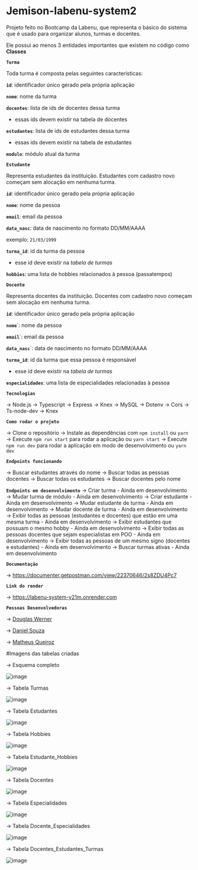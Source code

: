 # Jemison-labenu-system2

Projeto feito no Bootcamp da Labenu, que representa o básico do sistema que é usado para organizar alunos, turmas e docentes.

Ele possui ao menos 3 entidades importantes que existem no código como **Classes**

**`Turma`**

Toda turma é composta pelas seguintes características:

**`id`**: identificador único gerado pela própria aplicação

**`nome`**: nome da turma

**`docentes`**: lista de ids de docentes dessa turma

- essas ids devem existir na tabela de docentes

**`estudantes`**: lista de ids de estudantes dessa turma

- essas ids devem existir na tabela de estudantes

**`modulo`**: módulo atual da turma


**`Estudante`**

Representa estudantes da instituição. Estudantes com cadastro novo começam sem alocação em nenhuma turma.

**`id`**: identificador único gerado pela própria aplicação

**`nome`**: nome da pessoa

**`email`**: email da pessoa

**`data_nasc`**: data de nascimento no formato DD/MM/AAAA

exemplo: `21/03/1999`

**`turma_id`**: id da turma da pessoa

- esse id deve existir na *tabela de turmas*

**`hobbies`**: uma lista de hobbies relacionados à pessoa (passatempos)



**`Docente`**

Representa docentes da instituição. Docentes com cadastro novo começam sem alocação em nenhuma turma.

**`id`**: identificador único gerado pela própria aplicação

**`nome`**`: nome da pessoa

**`email`**`: email da pessoa

**`data_nasc`**`: data de nascimento no formato DD/MM/AAAA

**`turma_id`**: id da turma que essa pessoa é responsável

- esse id deve existir na *tabela de turmas*

**`especialidades`**: uma lista de especialidades relacionadas à pessoa


**`Tecnologias`**

→ Node.js
→ Typescript
→ Express
→ Knex
→ MySQL
→ Dotenv
→ Cors
→ Ts-node-dev
→ Knex



**`Como rodar o projeto`**

→ Clone o repositório
→ Instale as dependências com `npm install` ou `yarn`
→ Execute `npm run start` para rodar a aplicação ou `yarn start`
→ Execute `npm run dev` para rodar a aplicação em modo de desenvolvimento ou `yarn dev`


**`Endpoints funcionando`**

→ Buscar estudantes através do nome
→ Buscar todas as pessoas docentes
→ Buscar todas os estudantes
→ Buscar docentes pelo nome

**`Endpoints em desenvolvimento`**
→ Criar turma - Ainda em desenvolvimento
→ Mudar turma de módulo - Ainda em desenvolvimento
→ Criar estudante - Ainda em desenvolvimento
→ Mudar estudante de turma - Ainda em desenvolvimento
→ Mudar docente de turma - Ainda em desenvolvimento
→ Exibir todas as pessoas (estudantes e docentes) que estão em uma mesma turma - Ainda em desenvolvimento
→ Exibir estudantes que possuam o mesmo hobby - Ainda em desenvolvimento
→ Exibir todas as pessoas docentes que sejam especialistas em POO - Ainda em desenvolvimento
→ Exibir todas as pessoas de um mesmo signo (docentes e estudantes) - Ainda em desenvolvimento
→ Buscar turmas ativas - Ainda em desenvolvimento

**`Documentação`**

→ https://documenter.getpostman.com/view/22370646/2s8ZDU4Pc7

**`Link do render`**

→ https://labenu-system-y21m.onrender.com


**`Pessoas Desenvolvedoras`**

→ [Douglas Werner](https://github.com/DouglasWerner)

→ [Daniel Souza](https://github.com/DanielSiilva)

→ [Matheus Queiroz](https://github.com/matheusqueirozds)

#Imagens das tabelas criadas

-> Esquema completo

![image](https://user-images.githubusercontent.com/97309506/213597127-6d7767a8-3ae7-4520-9f80-f8aaf9accedb.png)

-> Tabela Turmas

![image](https://user-images.githubusercontent.com/97309506/213870336-bc0e234c-005e-471f-a6da-f0a9110f0efb.png)

-> Tabela Estudantes

![image](https://user-images.githubusercontent.com/97309506/213870397-9bbac4d5-df3b-49e6-a2c5-88498e66ce81.png)

-> Tabela Hobbies

![image](https://user-images.githubusercontent.com/97309506/213870470-38da6dbe-bc2d-43c5-b456-c64ec1770a1b.png)

-> Tabela Estudante_Hobbies 

![image](https://user-images.githubusercontent.com/97309506/213870517-3766ae77-9521-4080-8a09-340bb13638d1.png)

-> Tabela Docentes

![image](https://user-images.githubusercontent.com/97309506/213870792-a5cadba0-cb4b-49d4-b66b-3a85c27818ff.png)

-> Tabela Especialidades

![image](https://user-images.githubusercontent.com/97309506/213870850-7bc1f1b3-5c5f-42bc-8d94-c51eff7c3f65.png)

-> Tabela Docente_Especialidades

![image](https://user-images.githubusercontent.com/97309506/213870894-705881a4-f68a-4f26-8806-f1f55193b70f.png)

-> Tabela Docentes_Estudantes_Turmas

![image](https://user-images.githubusercontent.com/97309506/213870922-a0d224eb-fd15-4417-8f5b-de02bd609e7f.png)





